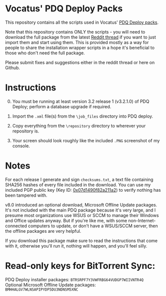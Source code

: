 Vocatus' PDQ Deploy Packs
===

This repository contains all the scripts used in Vocatus' [PDQ Deploy packs](https://www.reddit.com/r/sysadmin/comments/4jl2yb/pdq_deploy_packs_v410_20160515_aq_edition/).

Note that this repository contains ONLY the scripts - you will need to download the full package from the latest [Reddit thread](https://www.reddit.com/r/sysadmin/search?q=pdq+deploy+author%3Avocatus+self%3Ayes&restrict_sr=on&sort=new&t=all) if you want to just import them and start using them. This is provided mostly as a way for people to share the installation wrapper scripts in a hope it's beneficial to those who don't need the full package.

Please submit fixes and suggestions either in the reddit thread or here on Github.

# Instructions

0. You must be running at least version 3.2 release 1 (v3.2.1.0) of PDQ Deploy; perform a database upgrade if required.

1. Import the `.xml` file(s) from the `\job_files` directory into PDQ deploy.

2. Copy everything from the `\repository` directory to wherever your repository is. 

3. Your screen should look roughly like the included `.PNG` screenshot of my console.


# Notes

For each release I generate and sign `checksums.txt`, a text file containing SHA256 hashes of every file included in the download. You can use my included PGP public key (Key ID: [0x07d1490f82a211a2](http://pool.sks-keyservers.net:11371/pks/lookup?op=get&search=0x07D1490F82A211A2)) to verify nothing has been tampered with.

v8.0 introduced an optional download, Microsoft Offline Update packages. It's not included with the main PDQ package because it's very large, and I presume most organizations use WSUS or SCCM to manage their Windows and Office updates anyway. But if you're like me, with some non-Internet-connected computers to update, or don't have a WSUS/SCCM server, then the offline packages are very helpful.

If you download this package make sure to read the instructions that come with it, otherwise you'll run it, nothing will happen, and you'll feel silly.

# Read-only keys for BitTorrent Sync:
PDQ Deploy installer packages:               `BTRSRPF7Y3VWFRBG64VUDGP7WIIVNTR4Q`
Optional Microsoft Offline Update packages:  `BMHHALGV7WLNSAPIPYDP5DU3NDNSM5XNC`
